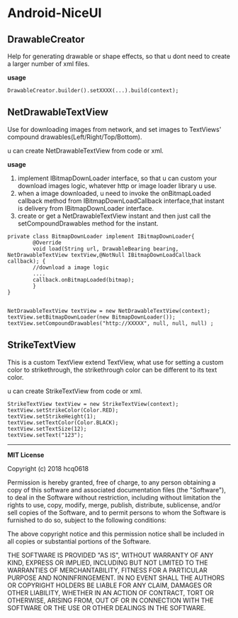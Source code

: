 # Android-NiceUI
## DrawableCreator
Help for generating drawable or shape effects, so that u dont need to create a larger number of xml files.

**usage**
```
DrawableCreator.builder().setXXXX(...).build(context);
```
## NetDrawableTextView
Use for downloading images from network, and set images to TextViews' compound drawables(Left/Right/Top/Bottom).

u can create NetDrawableTextView from code or xml.

**usage**
1. implement IBitmapDownLoader interface, so that u can custom your download images logic, whatever http or image loader library u use.
2. when a image downloaded, u need to invoke the onBitmapLoaded callback method from IBitmapDownLoadCallback interface,that instant is delivery from IBitmapDownLoader interface.
3. create or get a NetDrawableTextView instant and then just call the setCompoundDrawables method for the instant.

```
private class BitmapDownLoader implement IBitmapDownLoader{
        @Override
        void load(String url, DrawableBearing bearing, NetDrawableTextView textView,@NotNull IBitmapDownLoadCallback callback); {
        //download a image logic
        ....
        callback.onBitmapLoaded(bitmap);
        }
}


NetDrawableTextView textView = new NetDrawableTextView(context);
textView.setBitmapDownLoader(new BitmapDownLoader());
textView.setCompoundDrawables("http://XXXXX", null, null, null) ;
```
## StrikeTextView
This is a custom TextView extend TextView, what use for setting a custom color to strikethrough, the strikethrough color can be different to its text color.

u can create StrikeTextView from code or xml.

```
StrikeTextView textView = new StrikeTextView(context);
textView.setStrikeColor(Color.RED);
textView.setStrikeHeight(1);
textView.setTextColor(Color.BLACK);
textView.setTextSize(12);
textView.setText("123");
```

- - -
**MIT License**

Copyright (c) 2018 hcq0618

Permission is hereby granted, free of charge, to any person obtaining a copy
of this software and associated documentation files (the "Software"), to deal
in the Software without restriction, including without limitation the rights
to use, copy, modify, merge, publish, distribute, sublicense, and/or sell
copies of the Software, and to permit persons to whom the Software is
furnished to do so, subject to the following conditions:

The above copyright notice and this permission notice shall be included in all
copies or substantial portions of the Software.

THE SOFTWARE IS PROVIDED "AS IS", WITHOUT WARRANTY OF ANY KIND, EXPRESS OR
IMPLIED, INCLUDING BUT NOT LIMITED TO THE WARRANTIES OF MERCHANTABILITY,
FITNESS FOR A PARTICULAR PURPOSE AND NONINFRINGEMENT. IN NO EVENT SHALL THE
AUTHORS OR COPYRIGHT HOLDERS BE LIABLE FOR ANY CLAIM, DAMAGES OR OTHER
LIABILITY, WHETHER IN AN ACTION OF CONTRACT, TORT OR OTHERWISE, ARISING FROM,
OUT OF OR IN CONNECTION WITH THE SOFTWARE OR THE USE OR OTHER DEALINGS IN THE
SOFTWARE.
